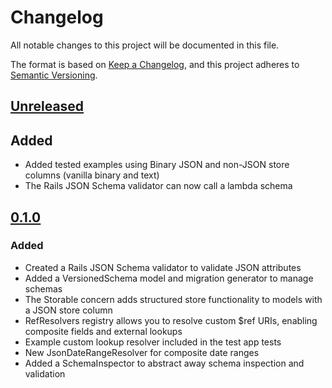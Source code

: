 # Changelog

All notable changes to this project will be documented in this file.

The format is based on [Keep a Changelog](https://keepachangelog.com/en/1.0.0/),
and this project adheres to [Semantic Versioning](https://semver.org/spec/v2.0.0.html).

## [Unreleased]

## Added

- Added tested examples using Binary JSON and non-JSON store columns (vanilla binary and text)
- The Rails JSON Schema validator can now call a lambda schema

## [0.1.0]

### Added

- Created a Rails JSON Schema validator to validate JSON attributes
- Added a VersionedSchema model and migration generator to manage schemas
- The Storable concern adds structured store functionality to models with a JSON store column
- RefResolvers registry allows you to resolve custom $ref URIs, enabling composite fields and external lookups
- Example custom lookup resolver included in the test app tests
- New JsonDateRangeResolver for composite date ranges
- Added a SchemaInspector to abstract away schema inspection and validation

[unreleased]: https://github.com/HealthDataInsight/structured_store/compare/v0.1.0...HEAD
[0.1.0]: https://github.com/HealthDataInsight/structured_store/releases/tag/v0.1.0

